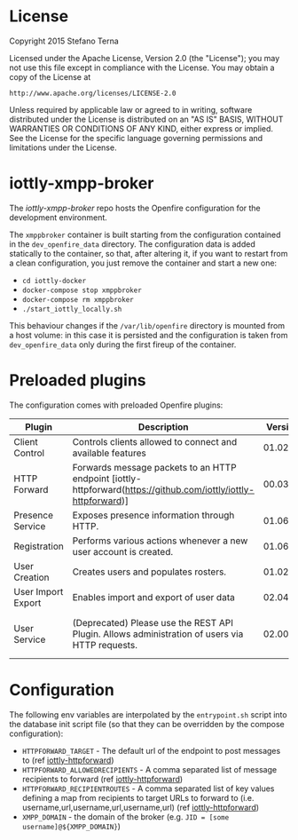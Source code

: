 # License

Copyright 2015 Stefano Terna

Licensed under the Apache License, Version 2.0 (the "License");
you may not use this file except in compliance with the License.
You may obtain a copy of the License at

    http://www.apache.org/licenses/LICENSE-2.0

Unless required by applicable law or agreed to in writing, software
distributed under the License is distributed on an "AS IS" BASIS,
WITHOUT WARRANTIES OR CONDITIONS OF ANY KIND, either express or implied.
See the License for the specific language governing permissions and
limitations under the License.

# iottly-xmpp-broker

The *iottly-xmpp-broker* repo hosts the Openfire configuration for the development environment.

The `xmppbroker` container is built starting from the configuration contained in the `dev_openfire_data` directory.
The configuration data is added statically to the container, so that, after altering it, if you want to restart from a clean configuration, you just remove the container and start a new one:
- `cd iottly-docker`
- `docker-compose stop xmppbroker`
- `docker-compose rm xmppbroker`
- `./start_iottly_locally.sh`

This behaviour changes if the `/var/lib/openfire` directory is mounted from a host volume: in this case it is persisted and the configuration is taken from `dev_openfire_data` only during the first fireup of the container.

# Preloaded plugins
The configuration comes with preloaded Openfire plugins:

|Plugin             | Description                                                                                                    | Version   | Author                     |
|-------------------|----------------------------------------------------------------------------------------------------------------|-----------|----------------------------|
|Client Control     | Controls clients allowed to connect and available features                                                     | 01.02.00  | Jive Software              |
|HTTP Forward       | Forwards message packets to an HTTP endpoint [iottly-httpforward(https://github.com/iottly/iottly-httpforward)]| 00.03.01  | Stefano Terna              |
|Presence Service   | Exposes presence information through HTTP.                                                                     | 01.06.00  | Jive Software              |
|Registration       | Performs various actions whenever a new user account is created.                                               | 01.06.00  | Ryan Graham                |
|User Creation      | Creates users and populates rosters.                                                                           | 01.02.00  | Jive Software              |
|User Import Export | Enables import and export of user data                                                                         | 02.04.00  | Ryan Graham                |
|User Service       | (Deprecated) Please use the REST API Plugin. Allows administration of users via HTTP requests.                 | 02.00.02  | Roman Soldatow Justin Hunt |


# Configuration
The following env variables are interpolated by the `entrypoint.sh` script into the database init script file (so that they can be overridden by the compose configuration):
- `HTTPFORWARD_TARGET` - The default url of the endpoint to post messages to (ref [iottly-httpforward](https://github.com/iottly/iottly-httpforward))
- `HTTPFORWARD_ALLOWEDRECIPIENTS` - A comma separated list of message recipients to forward (ref [iottly-httpforward](https://github.com/iottly/iottly-httpforward))
- `HTTPFORWARD_RECIPIENTROUTES` - A comma separated list of key values defining a map from recipients to target URLs to forward to (i.e. username,url,username,url,username,url) (ref [iottly-httpforward](https://github.com/iottly/iottly-httpforward))
- `XMPP_DOMAIN` - the domain of the broker (e.g. `JID = [some username]@${XMPP_DOMAIN}`)
